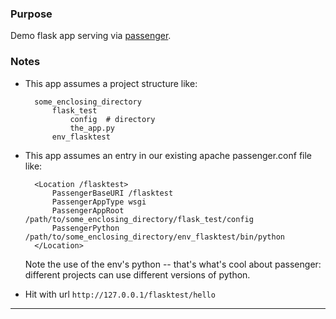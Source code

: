 ### Purpose

Demo flask app serving via [passenger](https://www.phusionpassenger.com).

### Notes

- This app assumes a project structure like:

        some_enclosing_directory
            flask_test
                config  # directory
                the_app.py
            env_flasktest


- This app assumes an entry in our existing apache passenger.conf file like:

        <Location /flasktest>
            PassengerBaseURI /flasktest
            PassengerAppType wsgi
            PassengerAppRoot /path/to/some_enclosing_directory/flask_test/config
            PassengerPython /path/to/some_enclosing_directory/env_flasktest/bin/python
        </Location>

    Note the use of the env's python -- that's what's cool about passenger: different projects can use different versions of python.

- Hit with url `http://127.0.0.1/flasktest/hello`

---
